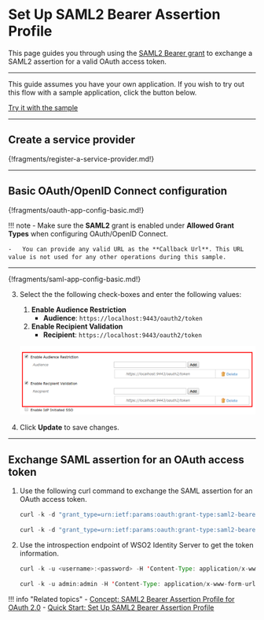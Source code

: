 # Set Up SAML2 Bearer Assertion Profile

This page guides you through using the [SAML2 Bearer grant](../../../references/concepts/authorization/saml2-bearer-assertion-profile) to exchange a SAML2 assertion for a valid OAuth access token.

----

This guide assumes you have your own application. If you wish to try out this flow with a sample application, click the button below. 

<a class="samplebtn_a" href="../../../quick-starts/saml2-bearer-assertion-profile"   rel="nofollow noopener">Try it with the sample</a>

----

## Create a service provider

{!fragments/register-a-service-provider.md!}

----

## Basic OAuth/OpenID Connect configuration

{!fragments/oauth-app-config-basic.md!}

!!! note
    -   Make sure the **SAML2** grant is enabled under **Allowed Grant Types** when configuring OAuth/OpenID Connect.

    -   You can provide any valid URL as the **Callback Url**. This URL value is not used for any other operations during this sample.

----

{!fragments/saml-app-config-basic.md!}


3. Select the the following check-boxes and enter the following values:
    1. **Enable Audience Restriction**
         - **Audience**: `https://localhost:9443/oauth2/token`
    2. **Enable Recipient Validation**
         - **Recipient**: `https://localhost:9443/oauth2/token`
   
    ![enable-audience-restriction](../../assets/img/samples/enable-audience-restriction.png) 

5. Click **Update** to save changes. 

-----

## Exchange SAML assertion for an OAuth access token

1. Use the following curl command to exchange the SAML assertion for an OAuth access token.

    ``` java tab="Request Format"
    curl -k -d "grant_type=urn:ietf:params:oauth:grant-type:saml2-bearer&assertion=<base64-URL_encoded_assertion>&scope=<scope>" -H "Authorization: Basic <base64_encoded_clientid:clientsecret>" -H "Content-Type: application/x-www-form-urlencoded" https://<host>:<port>/oauth2/token
    ```
    
    ``` java tab="Sample Request"
    curl -k -d "grant_type=urn:ietf:params:oauth:grant-type:saml2-bearer&assertion=PD94bWwgdmVyc2lvbj0iMS4wIiBlbmNvZczpUcmFuc2Zvcm1zPgo8ZHM6VHJhbnNmb3JtIEFsZ29yaXRobT0iaHR0cDovL3d3zOlRyYW5zZm9ybXMaW&scope=PRODUCTION" -H "Authorization: Basic TGZkcWt3eVNGVVNZVjNtUkNNaE5vNmw1cWZJYTpOb0JQZjZkZGhxS2pXdEpNWHVibU04bndqNW9h" -H "Content-Type: application/x-www-form-urlencoded" https://localhost:9443/oauth2/token
    ```
    
2. Use the introspection endpoint of WSO2 Identity Server to get the token information.

    ``` java tab="Request Format"
    curl -k -u <username>:<password> -H 'Content-Type: application/x-www-form-urlencoded' -X POST --data 'token=<access token>' https://<IS_HOST>:<IS_PORT>/oauth2/introspect
    ```

    ``` java tab="Sample Request"
    curl -k -u admin:admin -H 'Content-Type: application/x-www-form-urlencoded' -X POST --data 'token=f3116b04-924f-3f1a-b323-4f0988b94f9f' https://localhost:9443/oauth2/introspect
    ```

!!! info "Related topics"
    -   [Concept: SAML2 Bearer Assertion Profile for OAuth 2.0](../../../references/concepts/authorization/saml2-bearer-assertion-profile)
    -   [Quick Start: Set Up SAML2 Bearer Assertion Profile](../../../quick-starts/saml2-bearer-assertion-profile/)
